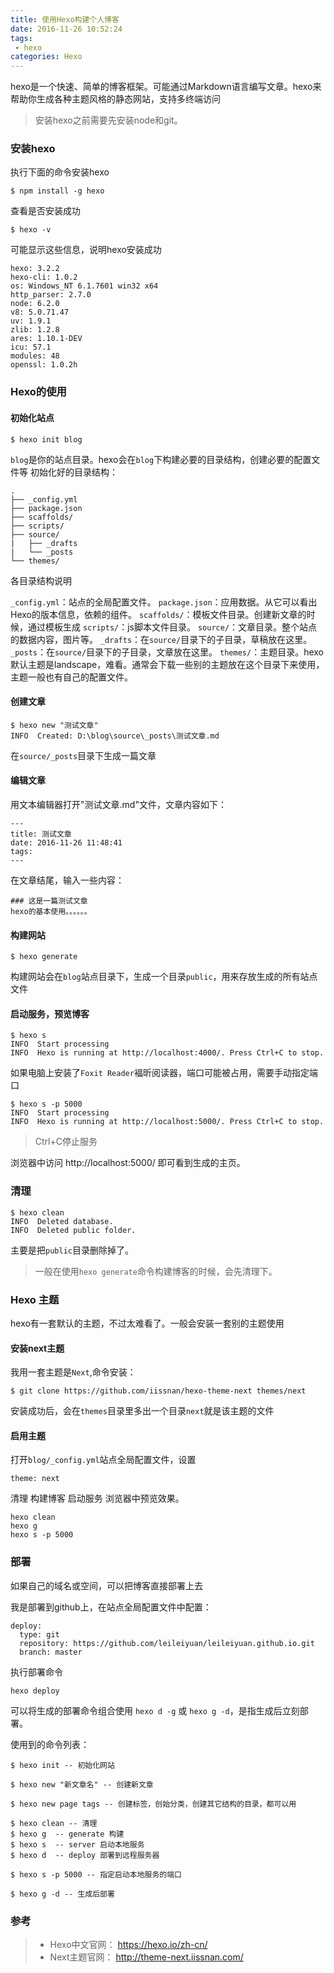 ```yaml
---
title: 使用Hexo构建个人博客
date: 2016-11-26 10:52:24
tags: 
 - hexo
categories: Hexo
---
```


hexo是一个快速、简单的博客框架。可能通过Markdown语言编写文章。hexo来帮助你生成各种主题风格的静态网站，支持多终端访问

> 安装hexo之前需要先安装node和git。


### 安装hexo

执行下面的命令安装hexo

	$ npm install -g hexo

查看是否安装成功

	$ hexo -v

可能显示这些信息，说明hexo安装成功

	hexo: 3.2.2
	hexo-cli: 1.0.2
	os: Windows_NT 6.1.7601 win32 x64
	http_parser: 2.7.0
	node: 6.2.0
	v8: 5.0.71.47
	uv: 1.9.1
	zlib: 1.2.8
	ares: 1.10.1-DEV
	icu: 57.1
	modules: 48
	openssl: 1.0.2h

### Hexo的使用

#### 初始化站点

	$ hexo init blog

`blog`是你的站点目录。hexo会在`blog`下构建必要的目录结构，创建必要的配置文件等
初始化好的目录结构：

	.
	├── _config.yml
	├── package.json
	├── scaffolds/
	├── scripts/
	├── source/
	|   ├── _drafts
	|   └── _posts
	└── themes/

各目录结构说明

`_config.yml`：站点的全局配置文件。
`package.json`：应用数据。从它可以看出Hexo的版本信息，依赖的组件。
`scaffolds/`：模板文件目录。创建新文章的时候，通过模板生成
`scripts/`：js脚本文件目录。
`source/`：文章目录。整个站点的数据内容，图片等。
`_drafts`：在`source/`目录下的子目录，草稿放在这里。
`_posts`：在`source/`目录下的子目录，文章放在这里。
`themes/`：主题目录。hexo默认主题是landscape，难看。通常会下载一些别的主题放在这个目录下来使用，主题一般也有自己的配置文件。

#### 创建文章

	$ hexo new "测试文章"
	INFO  Created: D:\blog\source\_posts\测试文章.md

在`source/_posts`目录下生成一篇文章

#### 编辑文章
用文本编辑器打开"测试文章.md"文件，文章内容如下：

	---
	title: 测试文章
	date: 2016-11-26 11:48:41
	tags:
	---

在文章结尾，输入一些内容：

	### 这是一篇测试文章
	hexo的基本使用。。。。。。

#### 构建网站

	$ hexo generate

构建网站会在`blog`站点目录下，生成一个目录`public`，用来存放生成的所有站点文件

#### 启动服务，预览博客

	$ hexo s
	INFO  Start processing
	INFO  Hexo is running at http://localhost:4000/. Press Ctrl+C to stop.

如果电脑上安装了`Foxit Reader`褔昕阅读器，端口可能被占用，需要手动指定端口

	$ hexo s -p 5000
	INFO  Start processing
	INFO  Hexo is running at http://localhost:5000/. Press Ctrl+C to stop.

>  Ctrl+C停止服务

浏览器中访问 http://localhost:5000/ 即可看到生成的主页。

### 清理
	
	$ hexo clean
	INFO  Deleted database.
	INFO  Deleted public folder.

主要是把`public`目录删除掉了。

> 一般在使用`hexo generate`命令构建博客的时候，会先清理下。


### Hexo 主题

hexo有一套默认的主题，不过太难看了。一般会安装一套别的主题使用

#### 安装next主题
我用一套主题是`Next`,命令安装：

	$ git clone https://github.com/iissnan/hexo-theme-next themes/next

安装成功后，会在`themes`目录里多出一个目录`next`就是该主题的文件

#### 启用主题
打开`blog/_config.yml`站点全局配置文件，设置

	theme: next

清理 构建博客 启动服务 浏览器中预览效果。

	hexo clean
	hexo g
	hexo s -p 5000

### 部署

如果自己的域名或空间，可以把博客直接部署上去

我是部署到github上，在站点全局配置文件中配置：

	deploy:
	  type: git
	  repository: https://github.com/leileiyuan/leileiyuan.github.io.git
	  branch: master

执行部署命令
	
	hexo deploy

可以将生成的部署命令组合使用 `hexo d -g` 或 `hexo g -d`，是指生成后立刻部署。


使用到的命令列表：

	$ hexo init -- 初始化网站

	$ hexo new "新文章名" -- 创建新文章

	$ hexo new page tags -- 创建标签，创始分类，创建其它结构的目录，都可以用

	$ hexo clean -- 清理
	$ hexo g  -- generate 构建 
	$ hexo s  -- server 启动本地服务 
	$ hexo d  -- deploy 部署到远程服务器 

	$ hexo s -p 5000 -- 指定启动本地服务的端口

	$ hexo g -d -- 生成后部署

### 参考
> * Hexo中文官网： https://hexo.io/zh-cn/
> * Next主题官网： http://theme-next.iissnan.com/
